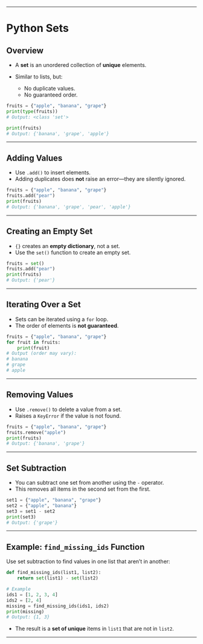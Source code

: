 
---

# Python Sets

## Overview

* A **set** is an unordered collection of **unique** elements.
* Similar to lists, but:

  * No duplicate values.
  * No guaranteed order.

```python
fruits = {"apple", "banana", "grape"}
print(type(fruits))
# Output: <class 'set'>

print(fruits)
# Output: {'banana', 'grape', 'apple'}
```

---

## Adding Values

* Use `.add()` to insert elements.
* Adding duplicates does **not** raise an error—they are silently ignored.

```python
fruits = {"apple", "banana", "grape"}
fruits.add("pear")
print(fruits)
# Output: {'banana', 'grape', 'pear', 'apple'}
```

---

## Creating an Empty Set

* `{}` creates an **empty dictionary**, not a set.
* Use the `set()` function to create an empty set.

```python
fruits = set()
fruits.add("pear")
print(fruits)
# Output: {'pear'}
```

---

## Iterating Over a Set

* Sets can be iterated using a `for` loop.
* The order of elements is **not guaranteed**.

```python
fruits = {"apple", "banana", "grape"}
for fruit in fruits:
    print(fruit)
# Output (order may vary):
# banana
# grape
# apple
```

---

## Removing Values

* Use `.remove()` to delete a value from a set.
* Raises a `KeyError` if the value is not found.

```python
fruits = {"apple", "banana", "grape"}
fruits.remove("apple")
print(fruits)
# Output: {'banana', 'grape'}
```

---

## Set Subtraction

* You can subtract one set from another using the `-` operator.
* This removes all items in the second set from the first.

```python
set1 = {"apple", "banana", "grape"}
set2 = {"apple", "banana"}
set3 = set1 - set2
print(set3)
# Output: {'grape'}
```

---

## Example: `find_missing_ids` Function

Use set subtraction to find values in one list that aren’t in another:

```python
def find_missing_ids(list1, list2):
    return set(list1) - set(list2)

# Example
ids1 = [1, 2, 3, 4]
ids2 = [2, 4]
missing = find_missing_ids(ids1, ids2)
print(missing)
# Output: {1, 3}
```

* The result is a **set of unique** items in `list1` that are not in `list2`.

---

